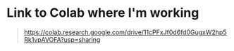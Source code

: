 # Link to Colab where I'm working
> https://colab.research.google.com/drive/11cPFxJf0d6fd0GugxW2hp5Rk1vpAVOFA?usp=sharing
